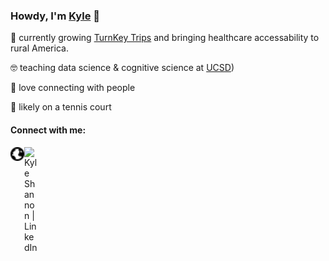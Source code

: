 ### Howdy, I'm [Kyle][website] 👋

🌱 currently growing [TurnKey Trips](https://tktrips.com/) and bringing healthcare accessability to rural America.

🤓 teaching data science & cognitive science at [UCSD](https://cogsci.ucsd.edu/))

💬 love connecting with people

🎾 likely on a tennis court


#### Connect with me:

[<img align="left" alt="Kyle Shannon" width="22px" src="https://raw.githubusercontent.com/iconic/open-iconic/master/svg/globe.svg" />][website]
[<img align="left" alt="Kyle Shannon | LinkedIn" width="22px" src="https://cdn.jsdelivr.net/npm/simple-icons@v3/icons/linkedin.svg" />][linkedin]
  
[website]: https://www.kmshannon.com/
[work]: https://www.tktrips.com.com/
[linkedin]: https://www.linkedin.com/in/kmshannon/
